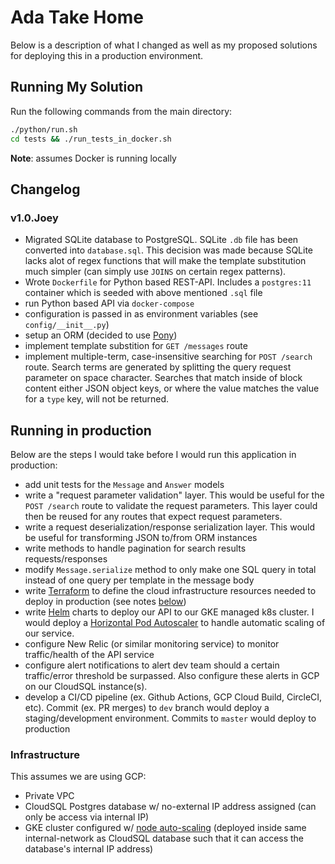 # Ada Take Home

Below is a description of what I changed as well as my proposed solutions for deploying this in a production environment.

## Running My Solution
Run the following commands from the main directory:
```bash
./python/run.sh
cd tests && ./run_tests_in_docker.sh
```
**Note**: assumes Docker is running locally

## Changelog
### v1.0.Joey
- Migrated SQLite database to PostgreSQL. SQLite `.db` file has been converted into `database.sql`. This decision was made because SQLite lacks alot of regex functions that will make the template substitution much simpler (can simply use `JOINS` on certain regex patterns).
- Wrote `Dockerfile` for Python based REST-API. Includes a `postgres:11` container which is seeded with above mentioned `.sql` file
- run Python based API via `docker-compose`
- configuration is passed in as environment variables (see `config/__init__.py`)
- setup an ORM (decided to use [Pony](https://docs.ponyorm.org/toc.html))
- implement template substition for `GET /messages` route
- implement multiple-term, case-insensitive searching for `POST /search` route. Search terms are generated by splitting the query request parameter on space character. Searches that match inside of block content either JSON object keys, or where the value matches the value for a `type` key, will not be returned.

## Running in production
Below are the steps I would take before I would run this application in production:
- add unit tests for the `Message` and `Answer` models
- write a "request parameter validation" layer. This would be useful for the `POST /search` route to validate the request parameters. This layer could then be reused for any routes that expect request parameters.
- write a request deserialization/response serialization layer. This would be useful for transforming JSON to/from ORM instances
- write methods to handle pagination for search results requests/responses
- modify `Message.serialize` method to only make one SQL query in total instead of one query per template in the message body
- write [Terraform](https://www.terraform.io/) to define the cloud infrastructure resources needed to deploy in production (see notes [below](###infrastructure))
- write [Helm](https://helm.sh/) charts to deploy our API to our GKE managed k8s cluster. I would deploy a [Horizontal Pod Autoscaler](https://kubernetes.io/docs/tasks/run-application/horizontal-pod-autoscale/) to handle automatic scaling of our service.
- configure New Relic (or similar monitoring service) to monitor traffic/health of the API service
- configure alert notifications to alert dev team should a certain traffic/error threshold be surpassed. Also configure these alerts in GCP on our CloudSQL instance(s).
- develop a CI/CD pipeline (ex. Github Actions, GCP Cloud Build, CircleCI, etc). Commit (ex. PR merges) to `dev` branch would deploy a staging/development environment. Commits to `master` would deploy to production

### Infrastructure
This assumes we are using GCP:
- Private VPC
- CloudSQL Postgres database w/ no-external IP address assigned (can only be access via internal IP)
- GKE cluster configured w/ [node auto-scaling](https://cloud.google.com/kubernetes-engine/docs/concepts/cluster-autoscaler) (deployed inside same internal-network as CloudSQL database such that it can access the database's internal IP address)
